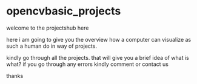 # opencvbasic_projects

welcome to the projectshub here


here i am going to give you the overview how a computer can visualize as such a human do in way of projects.

kindly go through all the projects. that will give you a brief idea of what is what?
if you go through any errors kindly comment or contact us 

thanks
